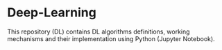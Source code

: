 # Deep-Learning
This repository (DL) contains DL algorithms definitions, working mechanisms and their implementation using Python (Jupyter Notebook).
